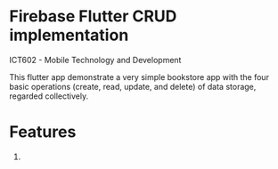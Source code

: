 # Firebase Flutter CRUD implementation

ICT602 - Mobile Technology and Development

This flutter app demonstrate a very simple bookstore app with the four basic operations (create, read, update, and delete) of data storage, regarded collectively.

# Features

1. 
